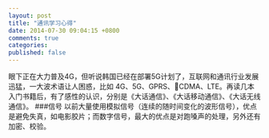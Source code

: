 ```yaml
---
layout: post
title: "通讯学习心得"
date: 2014-07-30 09:04:15 +0800
comments: true
categories: 
published: false
---
```

眼下正在大力普及4G，但听说韩国已经在部署5G计划了，互联网和通讯行业发展迅猛，一大波术语让人困惑，比如 4G、5G、GPRS、CDMA、LTE。再读几本入门书籍后，有了感性的认识，分别是《大话通信》、《大话移动通信》、《大话无线通信》。
###信号
以前大量使用模拟信号（连续的随时间变化的波形信号），优点是避免失真，如电影胶片；而数字信号，最大的优点是对跑嗓声的处理，另外还有加密、校验。